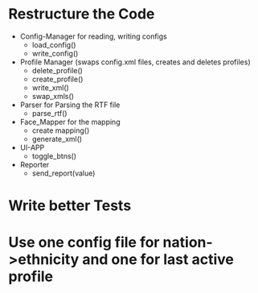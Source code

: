 # Restructure the Code

* Config-Manager for reading, writing configs
    * load_config()
    * write_config()
* Profile Manager (swaps config.xml files, creates and deletes profiles)
    * delete_profile()
    * create_profile()
    * write_xml()
    * swap_xmls()
* Parser for Parsing the RTF file
    * parse_rtf()
* Face_Mapper for the mapping
    * create mapping()
    * generate_xml()
* UI-APP
    * toggle_btns()
* Reporter
    * send_report(value)

# Write better Tests

# Use one config file for nation->ethnicity and one for last active profile
